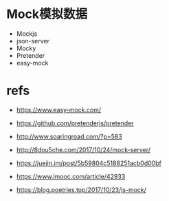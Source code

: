 # Mock模拟数据

- Mockjs
- json-server
- Mocky
- Pretender
- easy-mock


# refs

- https://www.easy-mock.com/
- https://github.com/pretenderjs/pretender

- http://www.soaringroad.com/?p=583
- http://8dou5che.com/2017/10/24/mock-server/
- https://juejin.im/post/5b59804c5188251acb0d00bf
- https://www.imooc.com/article/42933
- https://blog.poetries.top/2017/10/23/js-mock/



